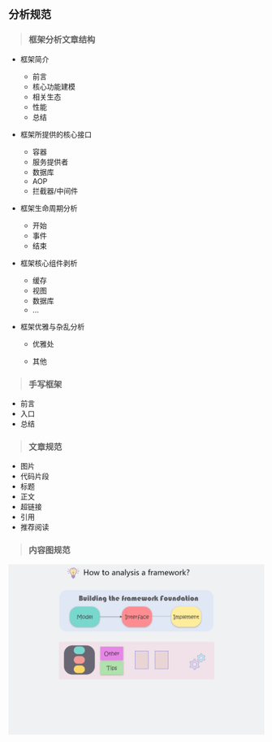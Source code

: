 ## 分析规范

> ### 框架分析文章结构

- 框架简介
  
  - 前言
  - 核心功能建模
  - 相关生态
  - 性能
  - 总结
  
- 框架所提供的核心接口

  - 容器
  - 服务提供者
  - 数据库
  - AOP
  - 拦截器/中间件

- 框架生命周期分析

  - 开始
  - 事件
  - 结束

- 框架核心组件剥析

  - 缓存
  - 视图
  - 数据库
  - ...

- 框架优雅与杂乱分析

  - 优雅处

  - 其他

    

>### 手写框架

- 前言
- 入口
- 总结

> ### 文章规范

- 图片
- 代码片段
- 标题
- 正文
- 超链接
- 引用
- 推荐阅读



> ### 内容图规范

![standard](./images/standard.png)